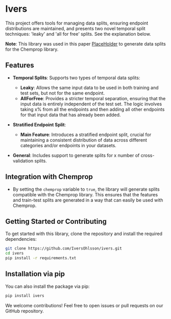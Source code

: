 # Ivers


This project offers tools for managing data splits, ensuring endpoint distributions are maintained, and presents two novel temporal split techniques: 'leaky' and 'all for free' splits. See the explanation below.

**Note**: This library was used in this paper [PlaceHolder](https://github.com/IversOhlsson/ivers) to generate data splits for the Chemprop library.


## Features

- **Temporal Splits**: Supports two types of temporal data splits:
  - **Leaky**: Allows the same input data to be used in both training and test sets, but not for the same endpoint.
  - **AllForFree**: Provides a stricter temporal separation, ensuring that the input data is entirely independent of the test set. The logic involves taking x% from all the endpoints and then adding all other endpoints for that input data that has already been added.
  
- **Stratified Endpoint Split**:
  - **Main Feature**: Introduces a stratified endpoint split, crucial for maintaining a consistent distribution of data across different categories and/or endpoints in your datasets.
  
- **General**: Includes support to generate splits for x number of cross-validation splits.

## Integration with Chemprop

- By setting the `chemprop` variable to `true`, the library will generate splits compatible with the Chemprop library. This ensures that the features and train-test splits are generated in a way that can easily be used with Chemprop.

## Getting Started or Contributing

To get started with this library, clone the repository and install the required dependencies:

```bash
git clone https://github.com/IversOhlsson/ivers.git
cd ivers
pip install -r requirements.txt
```

## Installation via pip
You can also install the package via pip:
```bash
pip install ivers
```
We welcome contributions! Feel free to open issues or pull requests on our GitHub repository.


